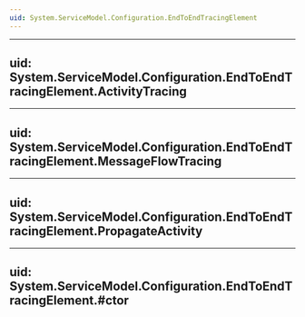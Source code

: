 ```yaml
---
uid: System.ServiceModel.Configuration.EndToEndTracingElement
---
```


---
uid: System.ServiceModel.Configuration.EndToEndTracingElement.ActivityTracing
---

---
uid: System.ServiceModel.Configuration.EndToEndTracingElement.MessageFlowTracing
---

---
uid: System.ServiceModel.Configuration.EndToEndTracingElement.PropagateActivity
---

---
uid: System.ServiceModel.Configuration.EndToEndTracingElement.#ctor
---
